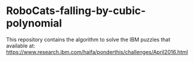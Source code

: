 # RoboCats-falling-by-cubic-polynomial
This repository contains the algorithm to solve the IBM puzzles that available at: https://www.research.ibm.com/haifa/ponderthis/challenges/April2016.html
